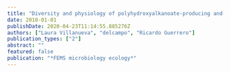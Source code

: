 ```yaml
---
title: "Diversity and physiology of polyhydroxyalkanoate-producing and-degrading strains in microbial mats"
date: 2010-01-01
publishDate: 2020-04-23T11:14:55.885276Z
authors: ["Laura Villanueva", "delcampo", "Ricardo Guerrero"]
publication_types: ["2"]
abstract: ""
featured: false
publication: "*FEMS microbiology ecology*"
---
```

